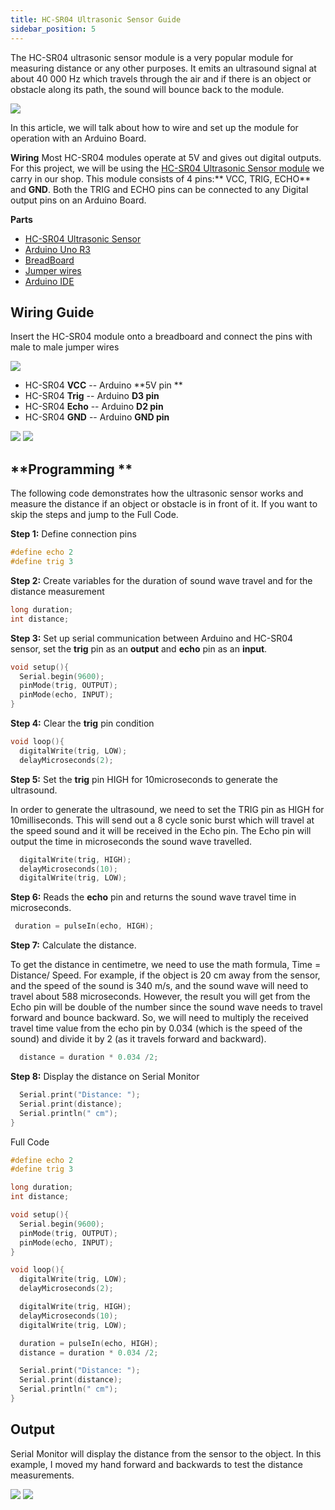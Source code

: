```yaml
---
title: HC-SR04 Ultrasonic Sensor Guide
sidebar_position: 5
---
```


The HC-SR04 ultrasonic sensor module is a very popular module for measuring distance or any other purposes. It emits an ultrasound signal at about 40 000 Hz which travels through the air and if there is an object or obstacle along its path, the sound will bounce back to the module.

![](/img/docs/product_guide/1072_01.jpg)

In this article, we will talk about how to wire and set up the module for operation with an Arduino Board.  

**Wiring**
Most HC-SR04 modules operate at 5V and gives out digital outputs. For this project, we will be using the [HC-SR04 Ultrasonic Sensor module](https://www.canadarobotix.com/products/1072) we carry in our shop. This module consists of 4 pins:** VCC, TRIG, ECHO** and **GND**. Both the TRIG and ECHO pins can be connected to any Digital output pins on an Arduino Board. 

**Parts**
* [HC-SR04 Ultrasonic Sensor](https://www.canadarobotix.com/products/1072)
* [Arduino Uno R3](https://www.canadarobotix.com/products/60)
* [BreadBoard](https://www.canadarobotix.com/products/223)
* [Jumper wires](https://www.canadarobotix.com/products/922)
* [Arduino IDE](https://www.arduino.cc/en/software)

## **Wiring Guide** 
Insert the HC-SR04 module onto a breadboard and connect the pins with male to male jumper wires 

![](/img/docs/product_guide/1072_01.png)

* HC-SR04 **VCC** -- Arduino **5V pin **
* HC-SR04 **Trig** -- Arduino **D3 pin** 
* HC-SR04 **Echo** -- Arduino **D2 pin** 
* HC-SR04 **GND** -- Arduino **GND pin**

![](/img/docs/product_guide/1072_02.png)
![](/img/docs/product_guide/1072_03.png)

## **Programming **
The following code demonstrates how the ultrasonic sensor works and measure the distance if an object or obstacle is in front of it. If you want to skip the steps and jump to the Full Code. 

**Step 1:** Define connection pins

```c
#define echo 2 
#define trig 3
```

**Step 2:** Create variables for the duration of sound wave travel and for the distance measurement

```c
long duration; 
int distance; 
```

**Step 3:** Set up serial communication between Arduino and HC-SR04 sensor, set the **trig** pin as an **output** and **echo** pin as an **input**. 

```c
void setup(){
  Serial.begin(9600);
  pinMode(trig, OUTPUT);
  pinMode(echo, INPUT);
}
```

**Step 4:** Clear the **trig** pin condition

```c
void loop(){
  digitalWrite(trig, LOW);
  delayMicroseconds(2);
```

**Step 5:** Set the **trig** pin HIGH for 10microseconds to generate the ultrasound. 

In order to generate the ultrasound, we need to set the TRIG pin as HIGH for 10milliseconds. This will send out a 8 cycle sonic burst which will travel at the speed sound and it will be received in the Echo pin. The Echo pin will output the time in microseconds the sound wave travelled. 

```c
  digitalWrite(trig, HIGH);
  delayMicroseconds(10);
  digitalWrite(trig, LOW);
```

**Step 6:** Reads the **echo** pin and returns the sound wave travel time in microseconds. 

```c
 duration = pulseIn(echo, HIGH);
```

**Step 7:** Calculate the distance.

To get the distance in centimetre, we need to use the math formula, Time = Distance/ Speed. For example, if the object is 20 cm away from the sensor, and the speed of the sound is 340 m/s, and the sound wave will need to travel about 588 microseconds. However, the result you will get from the Echo pin will be double of the number since the sound wave needs to travel forward and bounce backward. So, we will need to multiply the received travel time value from the echo pin by 0.034 (which is the speed of the sound) and divide it by 2 (as it travels forward and backward). 

```c
  distance = duration * 0.034 /2;
```

**Step 8:** Display the distance on Serial Monitor

```c
  Serial.print("Distance: ");
  Serial.print(distance);
  Serial.println(" cm");
}
```

Full Code

```c
#define echo 2 
#define trig 3

long duration; 
int distance; 

void setup(){
  Serial.begin(9600);
  pinMode(trig, OUTPUT);
  pinMode(echo, INPUT);
}

void loop(){
  digitalWrite(trig, LOW);
  delayMicroseconds(2);

  digitalWrite(trig, HIGH);
  delayMicroseconds(10);
  digitalWrite(trig, LOW);

  duration = pulseIn(echo, HIGH);
  distance = duration * 0.034 /2;

  Serial.print("Distance: ");
  Serial.print(distance);
  Serial.println(" cm");
}
```

## **Output**
Serial Monitor will display the distance from the sensor to the object. In this example, I moved my hand forward and backwards to test the distance measurements.

![](/img/docs/product_guide/1072_01.gif)
![](/img/docs/product_guide/1072_04.png)